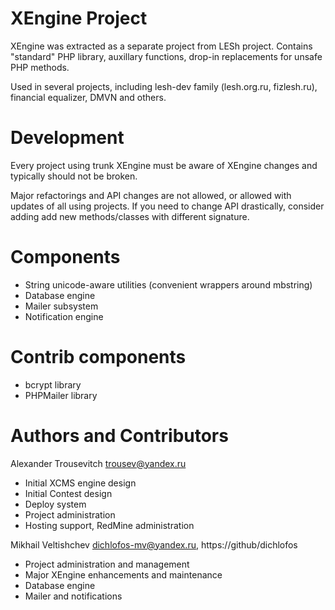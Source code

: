 XEngine Project
===============

XEngine was extracted as a separate project from LESh project.
Contains "standard" PHP library, auxillary functions, drop-in replacements
for unsafe PHP methods.

Used in several projects, including lesh-dev family (lesh.org.ru, fizlesh.ru),
financial equalizer, DMVN and others.

Development
===========
Every project using trunk XEngine must be aware of XEngine changes
and typically should not be broken.

Major refactorings and API changes are not allowed, or allowed with updates
of all using projects. If you need to change API drastically, consider
adding add new methods/classes with different signature.

Components
==========
* String unicode-aware utilities (convenient wrappers around mbstring)
* Database engine
* Mailer subsystem
* Notification engine

Contrib components
==================
* bcrypt library
* PHPMailer library

Authors and Contributors
========================
Alexander Trousevitch <trousev@yandex.ru>
* Initial XCMS engine design
* Initial Contest design
* Deploy system
* Project administration
* Hosting support, RedMine administration

Mikhail Veltishchev <dichlofos-mv@yandex.ru>, https://github/dichlofos
* Project administration and management
* Major XEngine enhancements and maintenance
* Database engine
* Mailer and notifications

